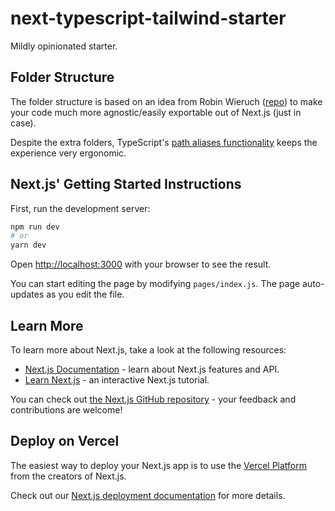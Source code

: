 # next-typescript-tailwind-starter

Mildly opinionated starter.

## Folder Structure

The folder structure is based on an idea from Robin Wieruch ([repo](https://github.com/rwieruch/nextjs-firebase-authentication)) to make your code much more agnostic/easily exportable out of Next.js (just in case).

Despite the extra folders, TypeScript's [path aliases functionality](https://www.typescriptlang.org/docs/handbook/module-resolution.html#path-mapping) keeps the experience very ergonomic.

## Next.js' Getting Started Instructions

First, run the development server:

```bash
npm run dev
# or
yarn dev
```

Open [http://localhost:3000](http://localhost:3000) with your browser to see the result.

You can start editing the page by modifying `pages/index.js`. The page auto-updates as you edit the file.

## Learn More

To learn more about Next.js, take a look at the following resources:

- [Next.js Documentation](https://nextjs.org/docs) - learn about Next.js features and API.
- [Learn Next.js](https://nextjs.org/learn) - an interactive Next.js tutorial.

You can check out [the Next.js GitHub repository](https://github.com/vercel/next.js/) - your feedback and contributions are welcome!

## Deploy on Vercel

The easiest way to deploy your Next.js app is to use the [Vercel Platform](https://vercel.com/import?utm_medium=default-template&filter=next.js&utm_source=create-next-app&utm_campaign=create-next-app-readme) from the creators of Next.js.

Check out our [Next.js deployment documentation](https://nextjs.org/docs/deployment) for more details.
